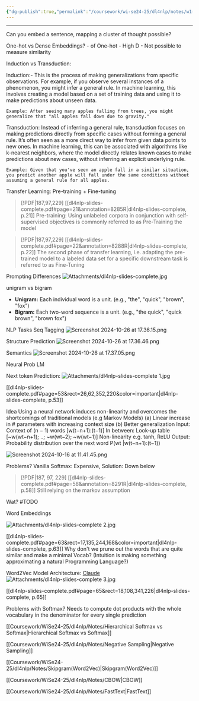 ```yaml
---
{"dg-publish":true,"permalink":"/coursework/wi-se24-25/dl4nlp/notes/w1-dl4nlp/","noteIcon":""}
---
```


---



Can you embed a sentence, mapping a cluster of thought possible? 

One-hot vs Dense Embeddings? 
	- of One-hot
		- High D
		- Not possible to measure similarity



Induction vs Transduction:

Induction:- This is the process of making generalizations from specific observations. For example, if you observe several instances of a phenomenon, you might infer a general rule. In machine learning, this involves creating a model based on a set of training data and using it to make predictions about unseen data.
    
    Example: After seeing many apples falling from trees, you might generalize that "all apples fall down due to gravity."
    
Transduction: Instead of inferring a general rule, transduction focuses on making predictions directly from specific cases without forming a general rule. It’s often seen as a more direct way to infer from given data points to new ones. In machine learning, this can be associated with algorithms like k-nearest neighbors, where the model directly relates known cases to make predictions about new cases, without inferring an explicit underlying rule.
    
    Example: Given that you've seen an apple fall in a similar situation, you predict another apple will fall under the same conditions without assuming a general rule for all apples.



Transfer Learning: Pre-training + Fine-tuning
> [!PDF|187,97,229] [[dl4nlp-slides-complete.pdf#page=21&annotation=8285R|dl4nlp-slides-complete, p.21]]
> Pre-training: Using unlabeled corpora in conjunction with self-supervised objectives is commonly referred to as Pre-Training the model

> [!PDF|187,97,229] [[dl4nlp-slides-complete.pdf#page=22&annotation=8288R|dl4nlp-slides-complete, p.22]]
> The second phase of transfer learning, i.e. adapting the pre-trained model to a labeled data set for a specific downstream task is referred to as Fine-Tuning

 Prompting Differences
![Attachments/dl4nlp-slides-complete.jpg](/img/user/Attachments/dl4nlp-slides-complete.jpg)


unigram vs bigram

- **Unigram:** Each individual word is a unit. (e.g., "the", "quick", "brown", "fox")
- **Bigram:** Each two-word sequence is a unit. (e.g., "the quick", "quick brown", "brown fox")


NLP Tasks
Seq Tagging
![Screenshot 2024-10-26 at 17.36.15.png](/img/user/Attachments/Screenshot%202024-10-26%20at%2017.36.15.png)

Structure Prediction
![Screenshot 2024-10-26 at 17.36.46.png](/img/user/Attachments/Screenshot%202024-10-26%20at%2017.36.46.png)


Semantics
![Screenshot 2024-10-26 at 17.37.05.png](/img/user/Attachments/Screenshot%202024-10-26%20at%2017.37.05.png)



Neural Prob LM

Next token Prediction: 
![Attachments/dl4nlp-slides-complete 1.jpg](/img/user/Attachments/dl4nlp-slides-complete%201.jpg)

[[dl4nlp-slides-complete.pdf#page=53&rect=26,62,352,220&color=important|dl4nlp-slides-complete, p.53]]



Idea Using a neural network induces non-linearity and overcomes the shortcomings of traditional models (e.g Markov Models)
(a)  Linear increase in  # parameters with increasing context size
(b)  Better generalization
Input:  Context of  (n  −  1)  words  [w(t−n+1):(t−1)] 
In between: 
Look-up table  [~w(wt−n+1);  ..;  ~w(wt−2);  ~w(wt−1)] 
Non-linearity  e.g. tanh, ReLU 
Output: Probability distribution over the next word  P(wt  |w(t−n+1):(t−1))

![Screenshot 2024-10-16 at 11.41.45.png](/img/user/Attachments/Screenshot%202024-10-16%20at%2011.41.45.png)


Problems? 
Vanilla Softmax: Expensive, 
Solution:
Down below


> [!PDF|187, 97, 229] [[dl4nlp-slides-complete.pdf#page=58&annotation=8291R|dl4nlp-slides-complete, p.58]]
> Still relying on the markov assumption

Wat? #TODO 


Word Embeddings

![Attachments/dl4nlp-slides-complete 2.jpg](/img/user/Attachments/dl4nlp-slides-complete%202.jpg)

[[dl4nlp-slides-complete.pdf#page=63&rect=17,135,244,168&color=important|dl4nlp-slides-complete, p.63]]
Why don't we prune out the words that are quite similar and make a minimal Vocab? (Intuition is making something approximating a natural Programming Language?)

Word2Vec Model Architecture: 
[Claude](https://claude.ai/chat/474d19d6-e467-4c9c-a706-50576b4b5e2c)
![Attachments/dl4nlp-slides-complete 3.jpg](/img/user/Attachments/dl4nlp-slides-complete%203.jpg)

[[dl4nlp-slides-complete.pdf#page=65&rect=18,108,341,226|dl4nlp-slides-complete, p.65]]

Problems with Softmax? 
	Needs to compute dot products with the whole vocabulary in the denominator for every single prediction

[[Coursework/WiSe24-25/dl4nlp/Notes/Hierarchical Softmax vs Softmax\|Hierarchical Softmax vs Softmax]]

[[Coursework/WiSe24-25/dl4nlp/Notes/Negative Sampling\|Negative Sampling]]

[[Coursework/WiSe24-25/dl4nlp/Notes/Skipgram(Word2Vec)\|Skipgram(Word2Vec)]]


[[Coursework/WiSe24-25/dl4nlp/Notes/CBOW\|CBOW]]

[[Coursework/WiSe24-25/dl4nlp/Notes/FastText\|FastText]]

